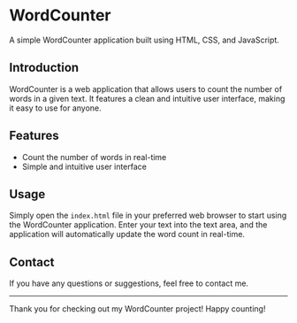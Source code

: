 # WordCounter

A simple WordCounter application built using HTML, CSS, and JavaScript.

## Introduction

WordCounter is a web application that allows users to count the number of words in a given text. It features a clean and intuitive user interface, making it easy to use for anyone.

## Features

- Count the number of words in real-time
- Simple and intuitive user interface

## Usage

Simply open the `index.html` file in your preferred web browser to start using the WordCounter application. Enter your text into the text area, and the application will automatically update the word count in real-time.

## Contact

If you have any questions or suggestions, feel free to contact me.

---

Thank you for checking out my WordCounter project! Happy counting!
